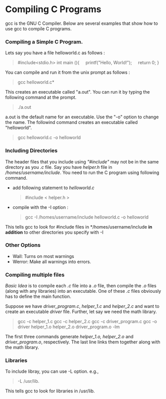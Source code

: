 # Compiling C Programs

gcc is the GNU C Compiler. Below are several examples that show how to use gcc to compile C programs. 

### Compiling a Simple C Program.

Lets say you have a file helloworld.c as follows :

> #include<stdio.h>
int main (){
    &nbsp; &nbsp; printf("Hello, World!");
    &nbsp; &nbsp; return 0;
}

You can compile and run it from the unix prompt as follows :
> gcc helloworld.c*

This creates an executable called "a.out". You can run it by typing the following command at the prompt.
> ./a.out

a.out is the default name for an executable. Use the "-o" option to change the name. The followind command creates an executable called "helloworld".
> gcc  helloworld.c -o helloworld

### Including Directories

The header files that you include using *"#include"* may not be in the same directory as you *.c* file. Say you have *helper.h* file in */homes/username/include*. You need to run the C program using following command.
-   add following statement to *helloworld.c* 
    > #include < helper.h >
-   compile with the -I option :
    > gcc -I /homes/username/include helloworld.c -o helloworld
    
This tells gcc to look for #include files in */homes/username/include **in addition** to other directories you specify with -I

### Other Options
- Wall: Turns on most warnings
- Werror: Make all warnings into errors.

### Compiling multiple files
*Basic Idea* is to compile each *.c* file into a *.o* file, then compile the *.o* files (along with any libraries) into an executable. One of these *.c* files obviously has to define the main function.

Suppose we have *driver_program.c*, *helper_1.c* and *helper_2.c* and want to create an executable *driver* file. Further, let say we need the math library.
> gcc -c helper_1.c
> gcc -c helper_2.c
> gcc -c driver_program.c
> gcc -o driver helper_1.o helper_2.o driver_program.o -lm

The first three commands generate *helper_1.o, helper_2.o* and *driver_program.o*, respectively. The last line links them together along with the math library.

### Libraries
To include libray, you can use -L option. 
e.g., 
> -L /usr/lib. 
 
This tells gcc to look for libraries in /usr/lib. 
